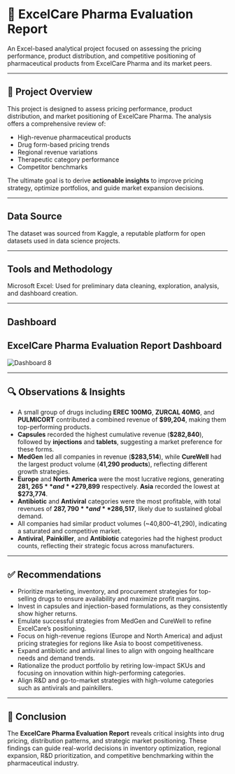 # 💊 ExcelCare Pharma Evaluation Report

An Excel-based analytical project focused on assessing the pricing performance, product distribution, and competitive positioning of pharmaceutical products from ExcelCare Pharma and its market peers.

---

## 📌 Project Overview

This project is designed to assess pricing performance, product distribution, and market positioning of ExcelCare Pharma. The analysis offers a comprehensive review of:

- High-revenue pharmaceutical products  
- Drug form-based pricing trends  
- Regional revenue variations  
- Therapeutic category performance  
- Competitor benchmarks

The ultimate goal is to derive **actionable insights** to improve pricing strategy, optimize portfolios, and guide market expansion decisions.

---

## Data Source

The dataset was sourced from Kaggle, a reputable platform for open datasets used in data science projects.

---

## Tools and Methodology

Microsoft Excel: Used for preliminary data cleaning, exploration, analysis, and dashboard creation.

---

## Dashboard

## ExcelCare Pharma Evaluation Report Dashboard
![Dashboard 8](https://github.com/user-attachments/assets/1ea390b6-5f60-484f-98ce-d091f57eea98)

---

## 🔍 Observations & Insights

- A small group of drugs including **EREC 100MG**, **ZURCAL 40MG**, and **PULMICORT** contributed a combined revenue of **$99,204**, making them top-performing products.
- **Capsules** recorded the highest cumulative revenue (**$282,840**), followed by **injections** and **tablets**, suggesting a market preference for these forms.
- **MedGen** led all companies in revenue (**$283,514**), while **CureWell** had the largest product volume (**41,290 products**), reflecting different growth strategies.
- **Europe** and **North America** were the most lucrative regions, generating **$281,265** and **$279,899** respectively. **Asia** recorded the lowest at **$273,774**.
- **Antibiotic** and **Antiviral** categories were the most profitable, with total revenues of **$287,790** and **$286,517**, likely due to sustained global demand.
- All companies had similar product volumes (~40,800–41,290), indicating a saturated and competitive market.
- **Antiviral**, **Painkiller**, and **Antibiotic** categories had the highest product counts, reflecting their strategic focus across manufacturers.

---

## ✅ Recommendations

- Prioritize marketing, inventory, and procurement strategies for top-selling drugs to ensure availability and maximize profit margins.
- Invest in capsules and injection-based formulations, as they consistently show higher returns.
- Emulate successful strategies from MedGen and CureWell to refine ExcelCare’s positioning.
- Focus on high-revenue regions (Europe and North America) and adjust pricing strategies for regions like Asia to boost competitiveness.
- Expand antibiotic and antiviral lines to align with ongoing healthcare needs and demand trends.
- Rationalize the product portfolio by retiring low-impact SKUs and focusing on innovation within high-performing categories.
- Align R&D and go-to-market strategies with high-volume categories such as antivirals and painkillers.

---

## 📘 Conclusion

The **ExcelCare Pharma Evaluation Report** reveals critical insights into drug pricing, distribution patterns, and strategic market positioning. These findings can guide real-world decisions in inventory optimization, regional expansion, R&D prioritization, and competitive benchmarking within the pharmaceutical industry.
